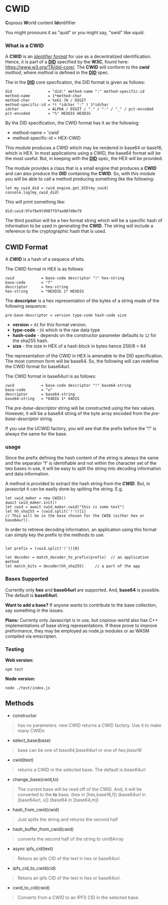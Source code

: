 # CWID

**C**opious **W**orld content **Id**entififier

You might pronouns it as "quid" or you might say, "swid" like squid. 

### What is a CWID

A **CWID** is an *<u>identifier format</u>* for use as a decentralized identification. Hence, it is part of a [**DID**](https://www.w3.org/TR/did-core/) specified by the **W3C**, found here: https://www.w3.org/TR/did-core/.
The **CWID** will conform to the ***cwid*** *method*, where *method* is defined in the [**DID**](https://www.w3.org/TR/did-core/) spec.

The in the [**DID**](https://www.w3.org/TR/did-core/) core specfication, the DID format is given as follows:

```
did                = "did:" method-name ":" method-specific-id
method-name        = 1*method-char
method-char        = %x61-7A / DIGIT
method-specific-id = *( *idchar ":" ) 1*idchar
idchar             = ALPHA / DIGIT / "." / "-" / "_" / pct-encoded
pct-encoded        = "%" HEXDIG HEXDIG
```

By the DID specification, the CWID format has it as the following:

* method-name  = 'cwid'
* method-specific-id = HEX-CWID

This module produces a CWID which may be rendered in base64 or base16, which is HEX. In most applications using a CWID, the base64 format will be the most useful. But, in keeping with the [**DID**](https://www.w3.org/TR/did-core/) spec, the HEX will be provided.

The module provides a class that is a small engine that produces a **CWID** and can also produce the **DID** containing the **CWID**. So, with this module you will be able to call a method producing something like the following:

```
let my_cwid_did = cwid_engine.get_DID(my_cwid)
console.log(my_cwid_did)
```

This will print something like:

```
did:cwid:9fef8e97d987f97aa987d8e79
```

The third position will be a hex format string which will be a specific hash of information to be used in generating the **CWID**. The string will include a reference to the cryptographic hash that is used.

## CWID Format

A ***CWID*** is a hash of a sequece of bits. 


The CWID format in HEX is as follows:

```
cwid 			= base-code descriptor "!" hex-string
base-code 		= "f"
descriptor		= hex-string
hex-string 		= *HEXDIG 1* HEXDIG
```


The **descriptor** is a hex representation of the bytes of a string made of the following sequence:

```
pre-base-descriptor = version type-code hash-code size 
```

* **version** = `01` for this format version.
* **type-code** - `55` which is the raw data type
* **hash-code** - depends on the constructor parameter defaults to `12` for the sha255 hash.
* **size** - the size in HEX of a hash block in bytes hence 256/8 = 64

The representation of the CWID in HEX is amenable to the DID specification. The most common form will be base64. So, the following will can redefine the CWID format for base64url.


The CWID format in base64url is as follows:

```
cwid 			= base-code descriptor "!" base64-string
base-code 		= "u"
descriptor		= base64-string
base64-string 	= *64DIG 1* 64DIG
```

The *pre-base-descriptor* string will be constructed using the hex values. However, it will be a base64 string of the byte array encoded from the *pre-base-descriptor* string.

If you use the UCWID factory, you will see that the prefix before the "!" is always the same for the base. 

### usage

Since the prefix defining the hash content of the string is always the same and the separator **'!'** is identifiable and not within the character set of the two bases in use, it will be easy to split the string into decoding information and data information.

A method is provided to extract the hash string from the ***CWID***. But, in javascript it can be easily done by spliting the string. E.g.

```
let cwid_maker = new CWID()
await cwid_maker.init()
let cwid = await cwid_maker.cwid("this is some text")
let hh_sha255 = (cwid.split('!'))[1]
// This will be in the base chosen for the CWID (either hex or base64url).
```

In order to retrieve decoding information, an application using this format can simply key the prefix to the methods to use.

```

let prefix = (cwid.split('!'))[0]

let decoder = match_decoder_to_prefix(prefix)  // an application method
let match_bits = decoder(hh_sha255)		// a part of the app

```


### Bases Supported

Currently only **hex** and **base64url** are supported. And, **base64** is possible. The default is **base64url**.

**Want to add a base?** If anyone wants to contribute to the base collection, say something in the issues. 

**Plans:** Currenty only Javascript is in use, but copious-world also has C++ implementations of base string representations. If these prove to improve preformance, they may be employed as node.js modules or as WASM compiled via emscripten.

### Testing

**Web version:** 
```
npm test
```

**Node version:**
```
node ./test/index.js
```

## Methods

* constructor
> has no parameters. new CWID returns a CWID factory. Use it to make many CWIDs

* select\_base(base)
> base can be one of *base64*,*base64url* or one of *hex*,*base16*

* cwid(text)
> returns a CWID in the selected base. The default is *base64url*

* change\_base(cwid,to)
> The current base will be read off of the CWID. And, it will be converted to the **to** base. (hex in [hex,base16,f]) (base64url in [base64url, u]) (base64 in [base64,m])

* hash\_from\_cwid(cwid)
> Just splits the string and returns the second half 

* hash\_buffer\_from\_cwid(cwid)
> converts the second half of the string to uint8Array 

* async ipfs\_cid(text)
> Retuns an ipfs CID of the text in hex or base64url. 

* ipfs\_cid\_to\_cwid(cid)
> Retuns an ipfs CID of the text in hex or base64url.

* cwid\_to\_cid(cwid)
> Converts from a CWID to an IPFS CID in the selected base.


